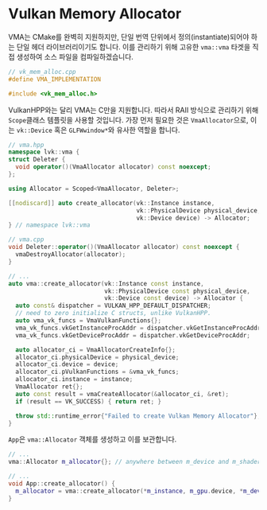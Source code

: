 # Vulkan Memory Allocator

VMA는 CMake를 완벽히 지원하지만, 단일 번역 단위에서 정의(instantiate)되어야 하는 단일 헤더 라이브러리이기도 합니다. 이를 관리하기 위해 고유한 `vma::vma` 타겟을 직접 생성하여 소스 파일을 컴파일하겠습니다.

```cpp
// vk_mem_alloc.cpp
#define VMA_IMPLEMENTATION

#include <vk_mem_alloc.h>
```

VulkanHPP와는 달리 VMA는 C만을 지원합니다. 따라서 RAII 방식으로 관리하기 위해 `Scope`클래스 템플릿을 사용할 것입니다. 가장 먼저 필요한 것은 `VmaAllocator`으로, 이는 `vk::Device` 혹은 `GLFWwindow*`와 유사한 역할을 합니다.

```cpp
// vma.hpp
namespace lvk::vma {
struct Deleter {
  void operator()(VmaAllocator allocator) const noexcept;
};

using Allocator = Scoped<VmaAllocator, Deleter>;

[[nodiscard]] auto create_allocator(vk::Instance instance,
                                    vk::PhysicalDevice physical_device,
                                    vk::Device device) -> Allocator;
} // namespace lvk::vma

// vma.cpp
void Deleter::operator()(VmaAllocator allocator) const noexcept {
  vmaDestroyAllocator(allocator);
}

// ...
auto vma::create_allocator(vk::Instance const instance,
                           vk::PhysicalDevice const physical_device,
                           vk::Device const device) -> Allocator {
  auto const& dispatcher = VULKAN_HPP_DEFAULT_DISPATCHER;
  // need to zero initialize C structs, unlike VulkanHPP.
  auto vma_vk_funcs = VmaVulkanFunctions{};
  vma_vk_funcs.vkGetInstanceProcAddr = dispatcher.vkGetInstanceProcAddr;
  vma_vk_funcs.vkGetDeviceProcAddr = dispatcher.vkGetDeviceProcAddr;

  auto allocator_ci = VmaAllocatorCreateInfo{};
  allocator_ci.physicalDevice = physical_device;
  allocator_ci.device = device;
  allocator_ci.pVulkanFunctions = &vma_vk_funcs;
  allocator_ci.instance = instance;
  VmaAllocator ret{};
  auto const result = vmaCreateAllocator(&allocator_ci, &ret);
  if (result == VK_SUCCESS) { return ret; }

  throw std::runtime_error{"Failed to create Vulkan Memory Allocator"};
}
```

`App`은 `vma::Allocator` 객체를 생성하고 이를 보관합니다.

```cpp
// ...
vma::Allocator m_allocator{}; // anywhere between m_device and m_shader.

// ...
void App::create_allocator() {
  m_allocator = vma::create_allocator(*m_instance, m_gpu.device, *m_device);
}
```
